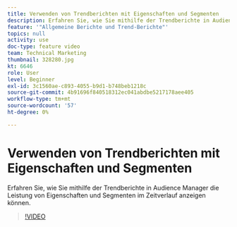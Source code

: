```yaml
---
title: Verwenden von Trendberichten mit Eigenschaften und Segmenten
description: Erfahren Sie, wie Sie mithilfe der Trendberichte in Audience Manager die Leistung von Eigenschaften und Segmenten im Zeitverlauf anzeigen können.
feature: '"Allgemeine Berichte und Trend-Berichte"'
topics: null
activity: use
doc-type: feature video
team: Technical Marketing
thumbnail: 328280.jpg
kt: 6646
role: User
level: Beginner
exl-id: 3c1560ae-c893-4055-b9d1-b748beb1218c
source-git-commit: 4b91696f840518312ec041abdbe5217178aee405
workflow-type: tm+mt
source-wordcount: '57'
ht-degree: 0%

---
```


# Verwenden von Trendberichten mit Eigenschaften und Segmenten

Erfahren Sie, wie Sie mithilfe der Trendberichte in Audience Manager die Leistung von Eigenschaften und Segmenten im Zeitverlauf anzeigen können.

>[!VIDEO](https://video.tv.adobe.com/v/328280/?quality=12&learn=on)
